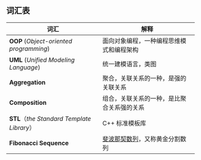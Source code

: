 ## 词汇表

| 词汇                                       | 解释                                                                         |
| ------------------------------------------ | ---------------------------------------------------------------------------- |
| **OOP** (_Object-oriented programming_)    | 面向对象编程，一种编程思维模式和编程架构                                     |
| **UML** (_Unified Modeling Language_)      | 统一建模语言，类图                                                           |
| **Aggregation**                            | 聚合，关联关系的一种，是强的关联关系                                         |
| **Composition**                            | 组合，关联关系的一种，是比聚合关系强的关系                                   |
| **STL**（_the Standard Template Library_） | C++ 标准模板库                                                               |
| **Fibonacci Sequence**                     | [斐波那契数列](https://zh.wikipedia.org/wiki/斐波那契数列)，又称黄金分割数列 |
